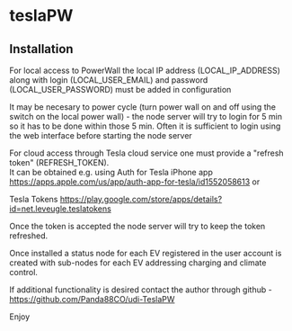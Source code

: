 # teslaPW

## Installation
For local access to PowerWall the local IP address (LOCAL_IP_ADDRESS) along with login  (LOCAL_USER_EMAIL) and password (LOCAL_USER_PASSWORD) must be added in configuration

It may be necesary to power cycle (turn power wall on and off using the switch on the local power wall) - the node server will try to login for 5 min so it has to be done within those 5 min.  Often it is sufficient to login using the web interface before starting the node server 

For cloud access through Tesla cloud service one must provide a "refresh token" (REFRESH_TOKEN).  
It can be obtained e.g. using 
Auth for Tesla iPhone app 
https://apps.apple.com/us/app/auth-app-for-tesla/id1552058613 
or 

Tesla Tokens 
https://play.google.com/store/apps/details?id=net.leveugle.teslatokens

Once the token is accepted the node server will try to keep the token refreshed. 

Once installed a status node for each EV registered in the user account is created with sub-nodes for each EV addressing charging and climate control.

If additional functionality is desired contact the author through github - https://github.com/Panda88CO/udi-TeslaPW

Enjoy


